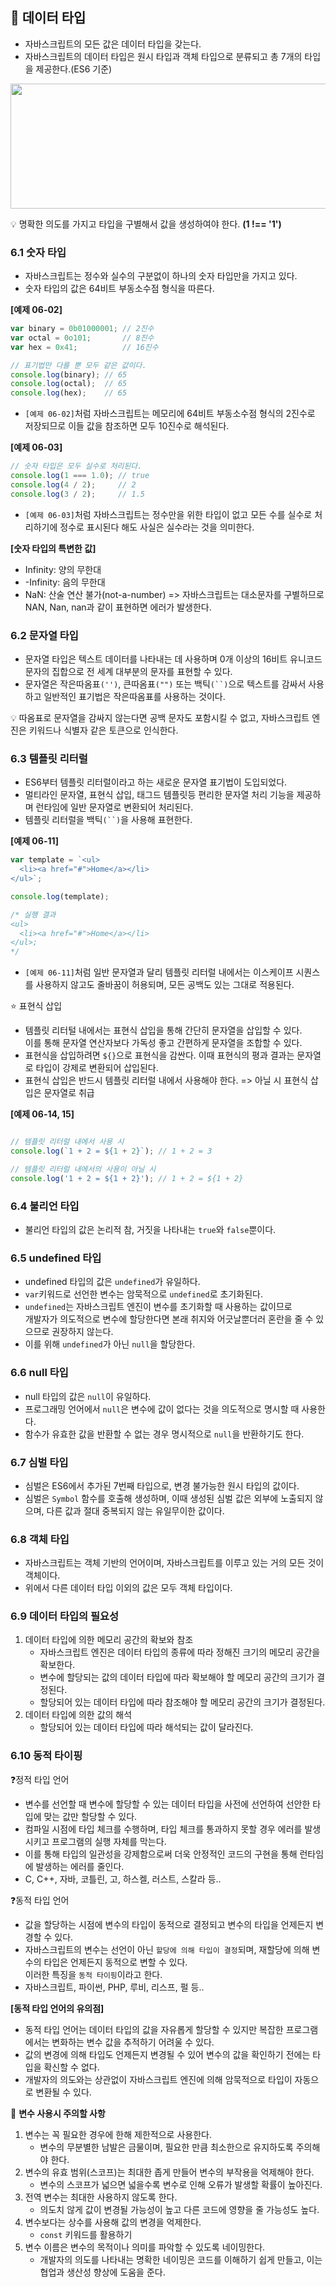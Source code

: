 ## 📑 데이터 타입

- 자바스크립트의 모든 값은 데이터 타입을 갖는다.
- 자바스크립트의 데이터 타입은 원시 타입과 객체 타입으로 분류되고 총 7개의 타입을 제공한다.(ES6 기준)

<img src='https://user-images.githubusercontent.com/79950091/205908272-05ad6a8b-38ec-4f49-b58f-64f808cf42a9.png' width=650px height=200px>

💡 명확한 의도를 가지고 타입을 구별해서 값을 생성하여야 한다. __(1 !== '1')__

### 6.1 숫자 타입

- 자바스크립트는 정수와 실수의 구분없이 하나의 숫자 타입만을 가지고 있다.
- 숫자 타입의 값은 64비트 부동소수점 형식을 따른다.

__[예제 06-02]__

```javascript
var binary = 0b01000001; // 2진수
var octal = 0o101;       // 8진수
var hex = 0x41;          // 16진수

// 표기법만 다를 뿐 모두 같은 값이다.
console.log(binary); // 65
console.log(octal);  // 65
console.log(hex);    // 65
```

- `[예제 06-02]`처럼 자바스크립트는 메모리에 64비트 부동소수점 형식의 2진수로 저장되므로 이들 값을 참조하면 모두 10진수로 해석된다.

__[예제 06-03]__

```javascript
// 숫자 타입은 모두 실수로 처리된다.
console.log(1 === 1.0); // true
console.log(4 / 2);     // 2
console.log(3 / 2);     // 1.5
```

- `[예제 06-03]`처럼 자바스크립트는 정수만을 위한 타입이 없고 모든 수를 실수로 처리하기에 정수로 표시된다 해도 사실은 실수라는 것을 의미한다.

__[숫자 타입의 특변한 값]__

- Infinity: 양의 무한대
- -Infinity: 음의 무한대
- NaN: 산술 연산 불가(not-a-number) => 자바스크립트는 대소문자를 구별하므로 NAN, Nan, nan과 같이 표현하면 에러가 발생한다.

### 6.2 문자열 타입

- 문자열 타입은 텍스트 데이터를 나타내는 데 사용하며 0개 이상의 16비트 유니코드 문자의 집합으로 전 세계 대부분의 문자를 표현할 수 있다.
- 문자열은 작은따옴표`('')`, 큰따옴표`("")` 또는 백틱`(``)`으로 텍스트를 감싸서 사용하고 일반적인 표기법은 작은따옴표를 사용하는 것이다.

💡 따옴표로 문자열을 감싸지 않는다면 공백 문자도 포함시킬 수 없고, 자바스크립트 엔진은 키워드나 식별자 같은 토큰으로 인식한다.

### 6.3 템플릿 리터럴

- ES6부터 템플릿 리터럴이라고 하는 새로운 문자열 표기법이 도입되었다.
- 멀티라인 문자열, 표현식 삽입, 태그드 템플릿등 편리한 문자열 처리 기능을 제공하며 런타임에 일반 문자열로 변환되어 처리된다.
- 템플릿 리터럴을 백틱`(``)`을 사용해 표현한다.

__[예제 06-11]__

```javascript
var template = `<ul>
  <li><a href="#">Home</a></li>
</ul>`;

console.log(template);

/* 실행 결과
<ul>
  <li><a href="#">Home</a></li>
</ul>;
*/
```

- `[예제 06-11]`처럼 일반 문자열과 달리 템플릿 리터럴 내에서는 이스케이프 시퀀스를 사용하지 않고도 줄바꿈이 허용되며, 모든 공백도 있는 그대로 적용된다.

⭐ 표현식 삽입

- 템플릿 리터털 내에서는 표현식 삽입을 통해 간단히 문자열을 삽입할 수 있다.<br> 
이를 통해 문자열 연산자보다 가독성 좋고 간편하게 문자열을 조합할 수 있다.
- 표현식을 삽입하려면 `${}`으로 표현식을 감싼다. 이때 표현식의 평과 결과는 문자열로 타입이 강제로 변환되어 삽입된다.
- 표현식 삽입은 반드시 템플릿 리터럴 내에서 사용해야 한다. => 아닐 시 표현식 삽입은 문자열로 취급

__[예제 06-14, 15]__

```javascript

// 템플릿 리터럴 내에서 사용 시
console.log(`1 + 2 = ${1 + 2}`); // 1 + 2 = 3

// 템플릿 리터럴 내에서의 사용이 아닐 시
console.log('1 + 2 = ${1 + 2}'); // 1 + 2 = ${1 + 2}
```

### 6.4 불리언 타입

- 불리언 타입의 값은 논리적 참, 거짓을 나타내는 `true`와 `false`뿐이다.

### 6.5 undefined 타입

- undefined 타입의 값은 `undefined`가 유일하다.
- `var`키워드로 선언한 변수는 암묵적으로 `undefined`로 초기화된다.
- `undefined`는 자바스크립트 엔진이 변수를 초기화할 때 사용하는 값이므로<br> 
개발자가 의도적으로 변수에 할당한다면 본래 취지와 어긋날뿐더러 혼란을 줄 수 있으므로 권장하지 않는다.
- 이를 위해 `undefined`가 아닌 `null`을 할당한다.

### 6.6 null 타입

- null 타입의 값은 `null`이 유일하다.
- 프로그래밍 언어에서 `null`은 변수에 값이 없다는 것을 의도적으로 명시할 때 사용한다.
- 함수가 유효한 값을 반환할 수 없는 경우 명시적으로 `null`을 반환하기도 한다.

### 6.7 심벌 타입

- 심벌은 ES6에서 추가된 7번째 타입으로, 변경 불가능한 원시 타입의 값이다.
- 심벌은 `Symbol` 함수를 호출해 생성하며, 이때 생성된 심벌 값은 외부에 노출되지 않으며, 다른 값과 절대 중복되지 않는 유일무이한 값이다.

### 6.8 객체 타입

- 자바스크립트는 객체 기반의 언어이며, 자바스크립트를 이루고 있는 거의 모든 것이 객체이다.
- 위에서 다른 데이터 타입 이외의 값은 모두 객체 타입이다.

### 6.9 데이터 타입의 필요성

1. 데이터 타입에 의한 메모리 공간의 확보와 참조
    - 자바스크립트 엔진은 데이터 타입의 종류에 따라 정해진 크기의 메모리 공간을 확보한다.
    - 변수에 할당되는 값의 데이터 타입에 따라 확보해야 할 메모리 공간의 크기가 결정된다.
    - 할당되어 있는 데이터 타입에 따라 참조해야 할 메모리 공간의 크기가 결정된다.
2. 데이터 타입에 의한 값의 해석
    - 할당되어 있는 데이터 타입에 따라 해석되는 값이 달라진다.

### 6.10 동적 타이핑

❓정적 타입 언어

- 변수를 선언할 때 변수에 할당할 수 있는 데이터 타입을 사전에 선언하여 선안한 타입에 맞는 값만 할당할 수 있다.
- 컴파일 시점에 타입 체크를 수행하며, 타입 체크를 통과하지 못할 경우 에러를 발생시키고 프로그램의 실행 자체를 막는다.
- 이를 통해 타입의 일관성을 강제함으로써 더욱 안정적인 코드의 구현을 통해 런타임에 발생하는 에러를 줄인다.
- C, C++, 자바, 코틀린, 고, 하스켈, 러스트, 스칼라 등..

❓동적 타입 언어

- 값을 할당하는 시점에 변수의 타입이 동적으로 결정되고 변수의 타입을 언제든지 변경할 수 있다.
- 자바스크립트의 변수는 선언이 아닌 `할당에 의해 타입이 결정`되며, 재할당에 의해 변수의 타입은 언제든지 동적으로 변할 수 있다.<br>
이러한 특징을 `동적 타이핑`이라고 한다.
- 자바스크립트, 파이썬, PHP, 루비, 리스프, 펄 등..

__[동적 타입 언어의 유의점]__

- 동적 타입 언어는 데이터 타입의 값을 자유롭게 할당할 수 있지만 복잡한 프로그램에서는 변화하는 변수 값을 추적하기 어려울 수 있다.
- 값의 변경에 의해 타입도 언제든지 변경될 수 있어 변수의 값을 확인하기 전에는 타입을 확신할 수 없다.
- 개발자의 의도와는 상관없이 자바스크립트 엔진에 의해 암묵적으로 타입이 자동으로 변환될 수 있다.

👀 __변수 사용시 주의할 사항__

1. 변수는 꼭 필요한 경우에 한해 제한적으로 사용한다.
    - 변수의 무분별한 남발은 금물이며, 필요한 만큼 최소한으로 유지하도록 주의해야 한다.
2. 변수의 유효 범위(스코프)는 최대한 좁게 만들어 변수의 부작용을 억제해야 한다.
    - 변수의 스코프가 넓으면 넓을수록 변수로 인해 오류가 발생할 확률이 높아진다.
3. 전역 변수는 최대한 사용하지 않도록 한다.
    - 의도치 않게 값이 변경될 가능성이 높고 다른 코드에 영향을 줄 가능성도 높다.
4. 변수보다는 상수를 사용해 값의 변경을 억제한다.
    - `const` 키워드를 활용하기
5. 변수 이름은 변수의 목적이나 의미를 파악할 수 있도록 네이밍한다.
    - 개발자의 의도를 나타내는 명확한 네이밍은 코드를 이해하기 쉽게 만들고, 이는 협업과 생산성 향상에 도움을 준다.
